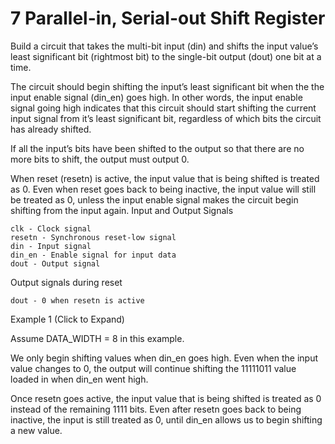 # 7 Parallel-in, Serial-out Shift Register

Build a circuit that takes the multi-bit input (din) and shifts the input value’s least significant bit (rightmost bit) to the single-bit output (dout) one bit at a time.

The circuit should begin shifting the input’s least significant bit when the the input enable signal (din_en) goes high. In other words, the input enable signal going high indicates that this circuit should start shifting the current input signal from it’s least significant bit, regardless of which bits the circuit has already shifted.

If all the input’s bits have been shifted to the output so that there are no more bits to shift, the output must output 0.

When reset (resetn) is active, the input value that is being shifted is treated as 0. Even when reset goes back to being inactive, the input value will still be treated as 0, unless the input enable signal makes the circuit begin shifting from the input again.
Input and Output Signals

    clk - Clock signal
    resetn - Synchronous reset-low signal
    din - Input signal
    din_en - Enable signal for input data
    dout - Output signal

Output signals during reset

    dout - 0 when resetn is active

Example 1 (Click to Expand)

Assume DATA_WIDTH = 8 in this example.

We only begin shifting values when din_en goes high. Even when the input value changes to 0, the output will continue shifting the 11111011 value loaded in when din_en went high.

Once resetn goes active, the input value that is being shifted is treated as 0 instead of the remaining 1111 bits. Even after resetn goes back to being inactive, the input is still treated as 0, until din_en allows us to begin shifting a new value.
